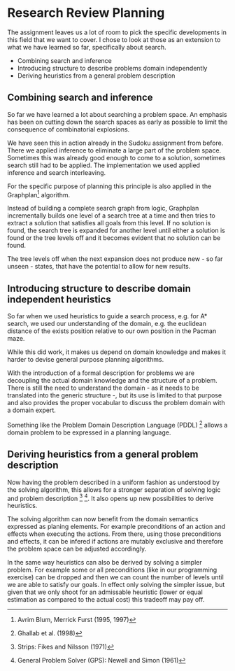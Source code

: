 # Research Review Planning

The assignment leaves us a lot of room to pick the specific developments in
this field that we want to cover. I chose to look at those as an extension to
what we have learned so far, specifically about search.

- Combining search and inference
- Introducing structure to describe problems domain independently
- Deriving heuristics from a general problem description 

## Combining search and inference

So far we have learned a lot about searching a problem space. An emphasis has
been on cutting down the search spaces as early as possible to limit the
consequence of combinatorial explosions.

We have seen this in action already in the Sudoku assignment from before. There
we applied inference to eliminate a large part of the problem space. Sometimes
this was already good enough to come to a solution, sometimes search still had
to be applied.
The implementation we used applied inference and search interleaving. 

For the specific purpose of planning this principle is also applied in the
Graphplan[^1] algorithm.

Instead of building a complete search graph from logic, Graphplan incrementally
builds one level of a search tree at a time and then tries to extract a solution that
satisfies all goals from this level. If no solution is found, the search tree
is expanded for another level until either a solution is found or the tree
levels off and it becomes evident that no solution can be found. 

The tree levels off when the next expansion does not produce new - so far
unseen - states, that have the potential to allow for new results.

[^1]: Avrim Blum, Merrick Furst (1995, 1997)

## Introducing structure to describe domain independent heuristics

So far when we used heuristics to guide a search process, e.g. for A\* search,
we used our understanding of the domain, e.g. the euclidean distance
of the exists position relative to our own position in the Pacman maze.

While this did work, it makes us depend on domain knowledge and makes it
harder to devise general purpose planning algorithms.

With the introduction of a formal description for problems we are decoupling
the actual domain knowledge and the structure of a problem. There is still the
need to understand the domain - as it needs to be translated into the generic
structure -, but its use is limited to that purpose and also provides the
proper vocabular to discuss the problem domain with a domain expert.

Something like the Problem Domain Description Language (PDDL) [^2] allows a
domain problem to be expressed in a planning language. 

[^2]: Ghallab et al. (1998)

## Deriving heuristics from a general problem description 

Now having the problem described in a uniform fashion as understood by the
solving algorithm, this allows for a stronger separation of solving logic and
problem description [^3] [^4]. It also opens up new possibilities to derive heuristics.

The solving algorithm can now benefit from the domain semantics expressed as
planing elements. 
For example preconditions of an action and effects when executing the actions. 
From there, using those preconditions and effects, it can be infered if actions
are mutably exclusive and therefore the problem space can be adjusted
accordingly.

In the same way heuristics can also be derived by solving a simpler problem.
For example some or all preconditions (like in our programming exercise) can be
dropped and then we can count the number of levels until we are able to satisfy
our goals. In effect only solving the simpler issue, but given that we only
shoot for an admissable heuristic (lower or equal estimation as compared to the
actual cost) this tradeoff may pay off.

[^3]: Strips: Fikes and Nilsson (1971)
[^4]: General Problem Solver (GPS): Newell and Simon (1961)
